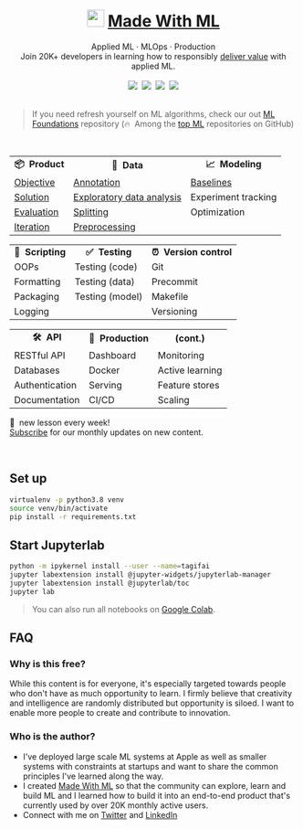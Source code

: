 <div align="center">
<h1><img width="30" src="https://madewithml.com/static/images/rounded_logo.png">&nbsp;<a href="https://madewithml.com/">Made With ML</a></h1>
Applied ML · MLOps · Production
<br>
Join 20K+ developers in learning how to responsibly <a href="https://madewithml.com/about/">deliver value</a> with applied ML.
</div>

<br>

<div align="center">
    <a target="_blank" href="https://madewithml.com/subscribe/"><img src="https://img.shields.io/badge/Subscribe-20K-brightgreen"></a>&nbsp;
    <a target="_blank" href="https://github.com/GokuMohandas/madewithml"><img src="https://img.shields.io/github/stars/GokuMohandas/madewithml.svg?style=social&label=Star"></a>&nbsp;
    <a target="_blank" href="https://www.linkedin.com/in/goku"><img src="https://img.shields.io/badge/style--5eba00.svg?label=LinkedIn&logo=linkedin&style=social"></a>&nbsp;
    <a target="_blank" href="https://twitter.com/GokuMohandas"><img src="https://img.shields.io/twitter/follow/GokuMohandas.svg?label=Follow&style=social"></a>
</div>

<br>

> If you need refresh yourself on ML algorithms, check our out [ML Foundations](https://github.com/GokuMohandas/madewithml) repository (🔥&nbsp; Among the <a href="https://github.com/topics/deep-learning" target="_blank">top ML</a> repositories on GitHub)

<br>

<table>
    <tr>
        <td align="center"><b>📦&nbsp; Product</b></td>
        <td align="center"><b>🔢&nbsp; Data</b></td>
        <td align="center"><b>📈&nbsp; Modeling</b></td>
    </tr>
    <tr>
        <td><a href="https://madewithml.com/courses/applied-ml/objective/">Objective</a></td>
        <td><a href="https://madewithml.com/courses/applied-ml/annotation/">Annotation</a></td>
        <td><a href="https://madewithml.com/courses/applied-ml/baselines/">Baselines</a></td>
    </tr>
    <tr>
        <td><a href="https://madewithml.com/courses/applied-ml/solution/">Solution</a></td>
        <td><a href="https://madewithml.com/courses/applied-ml/exploratory-data-analysis/">Exploratory data analysis</a></td>
        <td>Experiment tracking</td>
    </tr>
    <tr>
        <td><a href="https://madewithml.com/courses/applied-ml/evaluation/">Evaluation</a></td>
        <td><a href="https://madewithml.com/courses/applied-ml/splitting/">Splitting</a></td>
        <td>Optimization</td>
    </tr>
    <tr>
        <td><a href="https://madewithml.com/courses/applied-ml/iteration/">Iteration</a></td>
        <td><a href="https://madewithml.com/courses/applied-ml/preprocessing/">Preprocessing</a></td>
        <td></td>
    </tr>
</table>

<table>
    <tr>
        <td align="center"><b>📝&nbsp; Scripting</b></td>
        <td align="center"><b>✅&nbsp; Testing</b></td>
        <td align="center"><b>⏰&nbsp; Version control</b></td>
    </tr>
    <tr>
        <td>OOPs</td>
        <td>Testing (code)</td>
        <td>Git</td>
    </tr>
    <tr>
        <td>Formatting</td>
        <td>Testing (data)</td>
        <td>Precommit</td>
    </tr>
    <tr>
        <td>Packaging</td>
        <td>Testing (model)</td>
        <td>Makefile</td>
    </tr>
    <tr>
        <td>Logging</td>
        <td></td>
        <td>Versioning</td>
    </tr>
</table>

<table>
    <tr>
        <td align="center"><b>🛠&nbsp; API</b></td>
        <td align="center"><b>🚀&nbsp; Production</b></td>
        <td align="center"><b>(cont.)</b></td>
    </tr>
    <tr>
        <td>RESTful API</td>
        <td>Dashboard</td>
        <td>Monitoring</td>
    </tr>
    <tr>
        <td>Databases</td>
        <td>Docker</td>
        <td>Active learning</td>
    </tr>
    <tr>
        <td>Authentication</td>
        <td>Serving</td>
        <td>Feature stores</td>
    </tr>
    <tr>
        <td>Documentation</td>
        <td>CI/CD</td>
        <td>Scaling</td>
    </tr>
</table>

📆&nbsp; new lesson every week!<br>
<a href="https://madewithml.com/subscribe/" target="_blank">Subscribe</a> for our monthly updates on new content.

<br>

## Set up
```bash
virtualenv -p python3.8 venv
source venv/bin/activate
pip install -r requirements.txt
```

## Start Jupyterlab
```bash
python -m ipykernel install --user --name=tagifai
jupyter labextension install @jupyter-widgets/jupyterlab-manager
jupyter labextension install @jupyterlab/toc
jupyter lab
```
> You can also run all notebooks on [Google Colab](https://colab.research.google.com/).

## FAQ

### Why is this free?
While this content is for everyone, it's especially targeted towards people who don't have as much opportunity to learn. I firmly believe that creativity and intelligence are randomly distributed but opportunity is siloed. I want to enable more people to create and contribute to innovation.

### Who is the author?
- I've deployed large scale ML systems at Apple as well as smaller systems with constraints at startups and want to share the common principles I've learned along the way.
- I created [Made With ML](https://madewithml.com/) so that the community can explore, learn and build ML and I learned how to build it into an end-to-end product that's currently used by over 20K monthly active users.
- Connect with me on <a href="https://twitter.com/GokuMohandas" target="_blank"><i class="fab fa-twitter ai-color-info mr-1"></i>Twitter</a> and <a href="https://www.linkedin.com/in/goku" target="_blank"><i class="fab fa-linkedin ai-color-primary mr-1"></i>LinkedIn</a>
